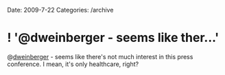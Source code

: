 Date: 2009-7-22
Categories: /archive

# ! '@dweinberger - seems like ther...'

@<a href="http://twitter.com/dweinberger">dweinberger</a> - seems like there's not much interest in this press conference. I mean, it's only healthcare, right?
